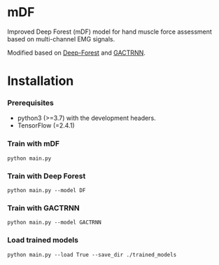 # mDF
Improved Deep Forest (mDF) model for hand muscle force assessment based on multi-channel EMG signals.

Modified based on [Deep-Forest](https://github.com/LAMDA-NJU/Deep-Forest) and [GACTRNN](https://github.com/heinrichst/GACTRNN).

# Installation
### Prerequisites
*  python3 (>=3.7) with the development headers.
*  TensorFlow (=2.4.1)

### Train with mDF
```
python main.py
```
### Train with Deep Forest
```
python main.py --model DF
```
### Train with GACTRNN
```
python main.py --model GACTRNN
```
### Load trained models
```
python main.py --load True --save_dir ./trained_models
```
